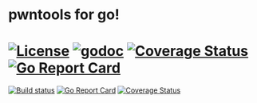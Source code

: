 # pwntools for go!
[![License](https://img.shields.io/badge/license-Apache%202.0-blue.svg)](https://github.com/gopwn/pwn/blob/master/LICENSE)
[![godoc](https://img.shields.io/badge/go-documentation-blue.svg)](https://godoc.org/github.com/gopwn/pwn)
[![Coverage Status](https://coveralls.io/repos/github/gopwn/pwn/badge.svg?branch=master)](https://coveralls.io/github/gopwn/pwn?branch=master)
[![Go Report Card](https://goreportcard.com/badge/github.com/gopwn/pwn)](https://goreportcard.com/report/github.com/gopwn/pwn)
=======
[![Build status](https://travis-ci.org/gopwn/pwn.svg?branch=master)](https://travis-ci.org/gopwn/pwn)
[![Go Report Card](https://goreportcard.com/badge/github.com/cweill/gotests)](https://goreportcard.com/report/github.com/cweill/gotests)
[![Coverage Status](https://coveralls.io/repos/github/gopwn/pwn/badge.svg?branch=master)](https://coveralls.io/github/gopwn/pwn?branch=master)
